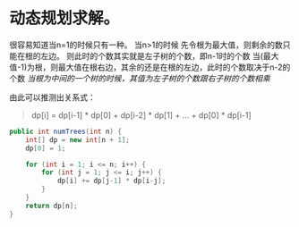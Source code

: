 # 动态规划求解。
很容易知道当n=1的时候只有一种。
当n>1的时候
先令根为最大值，则剩余的数只能在根的左边。
则此时的个数其实就是左子树的个数，即n-1时的个数
当(最大值-1)为根，则最大值在根右边，其余的还是在根的左边，此时的个数取决于n-2的个数
*当根为中间的一个树的时候，其值为左子树的个数跟右子树的个数相乘*

由此可以推测出关系式：
> dp[i] = dp[i-1] * dp[0] + dp[i-2] * dp[1] + ... + dp[0] * dp[i-1]

````java
public int numTrees(int n) {
    int[] dp = new int[n + 1];
    dp[0] = 1;

    for (int i = 1; i <= n; i++) {
        for (int j = 1; j <= i; j++) {
            dp[i] += dp[j-1] * dp[i-j];
        }
    }
    return dp[n];
}
````

